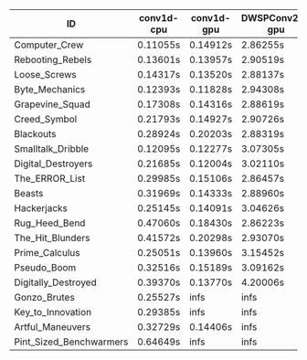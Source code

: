 |ID|conv1d-cpu|conv1d-gpu|DWSPConv2D-gpu|gemm-gpu|avg|
|-|-|-|-|-|-|
|Computer_Crew|0.11055s|0.14912s|2.86255s|1.70040s|1.20565s|
|Rebooting_Rebels|0.13601s|0.13957s|2.90519s|1.70646s|1.22180s|
|Loose_Screws|0.14317s|0.13520s|2.88137s|1.78302s|1.23569s|
|Byte_Mechanics|0.12393s|0.11828s|2.94308s|1.79023s|1.24388s|
|Grapevine_Squad|0.17308s|0.14316s|2.88619s|1.79735s|1.24995s|
|Creed_Symbol|0.21793s|0.14927s|2.90726s|1.72630s|1.25019s|
|Blackouts|0.28924s|0.20203s|2.88319s|1.70879s|1.27081s|
|Smalltalk_Dribble|0.12095s|0.12277s|3.07305s|1.81757s|1.28359s|
|Digital_Destroyers|0.21685s|0.12004s|3.02110s|1.90551s|1.31587s|
|The_ERROR_List|0.29985s|0.15106s|2.86457s|1.95367s|1.31729s|
|Beasts|0.31969s|0.14333s|2.88960s|1.92285s|1.31887s|
|Hackerjacks|0.25145s|0.14091s|3.04626s|1.92661s|1.34131s|
|Rug_Heed_Bend|0.47060s|0.18430s|2.86223s|1.91441s|1.35789s|
|The_Hit_Blunders|0.41572s|0.20298s|2.93070s|1.92857s|1.36949s|
|Prime_Calculus|0.25051s|0.13960s|3.15452s|1.93448s|1.36978s|
|Pseudo_Boom|0.32516s|0.15189s|3.09162s|1.94083s|1.37737s|
|Digitally_Destroyed|0.39370s|0.13770s|4.20006s|2.47256s|1.80101s|
|Gonzo_Brutes|0.25527s|infs|infs|infs|infs|
|Key_to_Innovation|0.29385s|infs|infs|2.58316s|infs|
|Artful_Maneuvers|0.32729s|0.14406s|infs|1.71571s|infs|
|Pint_Sized_Benchwarmers|0.64649s|infs|infs|4.43972s|infs|
